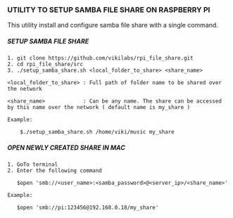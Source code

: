 ### UTILITY TO SETUP SAMBA FILE SHARE ON RASPBERRY PI

This utility install and configure samba file share with a single command.

##### SETUP SAMBA FILE SHARE 

    1. git clone https://github.com/vikilabs/rpi_file_share.git
    2. cd rpi_file_share/src
    3. ./setup_samba_share.sh <local_folder_to_share> <share_name>

    <local_folder_to_share> : Full path of folder name to be shared over the network

    <share_name>            : Can be any name. The share can be accessed by this name over the network ( default name is my_share )      
    
    Example:
    
        $./setup_samba_share.sh /home/viki/music my_share

##### OPEN NEWLY CREATED SHARE IN MAC
    
    1. GoTo terminal 
    2. Enter the following command
       
       $open 'smb://<user_name>:<samba_password>@<server_ip>/<share_name>'

    Example:

       $open 'smb://pi:123456@192.168.0.18/my_share'
